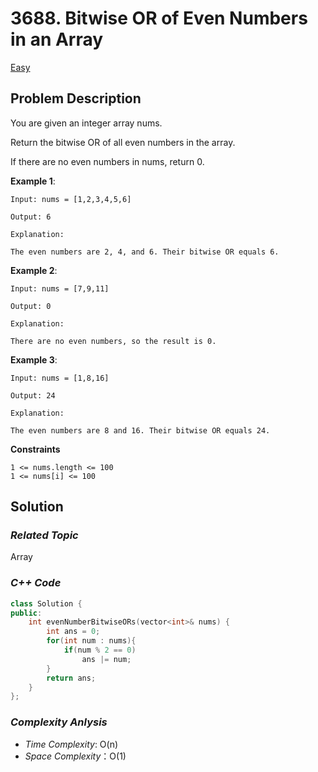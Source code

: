 # 3688. Bitwise OR of Even Numbers in an Array
[Easy](https://leetcode.com/problems/bitwise-or-of-even-numbers-in-an-array/description/)

## Problem Description

You are given an integer array nums.

Return the bitwise OR of all even numbers in the array.

If there are no even numbers in nums, return 0.

**Example 1**:
```
Input: nums = [1,2,3,4,5,6]

Output: 6

Explanation:

The even numbers are 2, 4, and 6. Their bitwise OR equals 6.
```
**Example 2**:
```
Input: nums = [7,9,11]

Output: 0

Explanation:

There are no even numbers, so the result is 0.
```
**Example 3**:
```
Input: nums = [1,8,16]

Output: 24

Explanation:

The even numbers are 8 and 16. Their bitwise OR equals 24.
```

**Constraints**
```
1 <= nums.length <= 100
1 <= nums[i] <= 100
```

## Solution

### _Related Topic_
   Array

### _C++ Code_
```cpp
class Solution {
public:
    int evenNumberBitwiseORs(vector<int>& nums) {
        int ans = 0;
        for(int num : nums){
            if(num % 2 == 0)
                ans |= num;
        }
        return ans;
    }
};
```

### _Complexity Anlysis_
- _Time Complexity_: O(n)
- _Space Complexity_：O(1)
